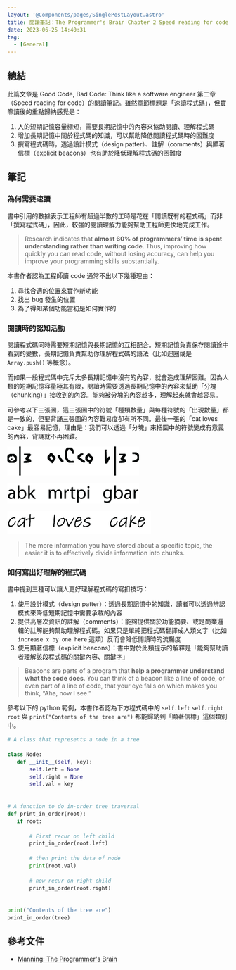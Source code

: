 ```yaml
---
layout: '@Components/pages/SinglePostLayout.astro'
title: 閱讀筆記：The Programmer's Brain Chapter 2 Speed reading for code
date: 2023-06-25 14:40:31
tag:
  - [General]
---
```


## 總結

此篇文章是 Good Code, Bad Code: Think like a software engineer 第二章（Speed reading for code）的閱讀筆記。雖然章節標題是「速讀程式碼」，但實際讀後的重點歸納感覺是：

1. 人的短期記憶容量極短，需要長期記憶中的內容來協助閱讀、理解程式碼
2. 增加長期記憶中關於程式碼的知識，可以幫助降低閱讀程式碼時的困難度
3. 撰寫程式碼時，透過設計模式（design patter）、註解（comments）與顯著信標（explicit beacons）也有助於降低理解程式碼的困難度

## 筆記

### 為何需要速讀

書中引用的數據表示工程師有超過半數的工時是花在「閱讀既有的程式碼」而非「撰寫程式碼」，因此，較強的閱讀理解力能夠幫助工程師更快地完成工作。

> Research indicates that **almost 60% of programmers’ time is spent understanding rather than writing code**. Thus, improving how quickly you can read code, without losing accuracy, can help you improve your programming skills substantially.

本書作者認為工程師讀 code 通常不出以下幾種理由：

1. 尋找合適的位置來實作新功能
2. 找出 bug 發生的位置
3. 為了得知某個功能當初是如何實作的

### 閱讀時的認知活動

閱讀程式碼同時需要短期記憶與長期記憶的互相配合。短期記憶負責保存閱讀途中看到的變數，長期記憶負責幫助你理解程式碼的語法（比如迴圈或是 `Array.push()` 等概念）。

而如果一段程式碼中充斥太多長期記憶中沒有的內容，就會造成理解困難。因為人類的短期記憶容量極其有限，閱讀時需要透過長期記憶中的內容來幫助「分塊（chunking）」接收到的內容。能夠被分塊的內容越多，理解起來就會越容易。

可參考以下三張圖，這三張圖中的符號「種類數量」與每種符號的「出現數量」都是一致的，但要背誦三張圖的內容難易度卻有所不同。最後一張的「cat loves cake」最容易記憶，理由是：我們可以透過「分塊」來把圖中的符號變成有意義的內容，背誦就不再困難。

![chunking 1](/2023/the-programmers-brain-ch2-speed-reading-for-code/CH02_F03_UN01_Hermans2.png)

![chunking 2](/2023/the-programmers-brain-ch2-speed-reading-for-code/CH02_F03_UN02_Hermans2.png)

![chunking 3](/2023/the-programmers-brain-ch2-speed-reading-for-code/CH02_F03_UN03_Hermans2.png)

> The more information you have stored about a specific topic, the easier it is to effectively divide information into chunks.

### 如何寫出好理解的程式碼

書中提到三種可以讓人更好理解程式碼的寫扣技巧：

1. 使用設計模式（design patter）：透過長期記憶中的知識，讀者可以透過辨認模式來降低短期記憶中需要承載的內容
2. 提供高層次資訊的註解（comments）：能夠提供關於功能摘要、或是商業邏輯的註解能夠幫助理解程式碼。如果只是單純把程式碼翻譯成人類文字（比如 `increase x by one here` 這類）反而會降低閱讀時的流暢度
3. 使用顯著信標（explicit beacons）：書中對於此類提示的解釋是「能夠幫助讀者理解該段程式碼的關鍵內容、關鍵字」

> Beacons are parts of a program that **help a programmer understand what the code does**. You can think of a beacon like a line of code, or even part of a line of code, that your eye falls on which makes you think, “Aha, now I see.”

參考以下的 python 範例，本書作者認為下方程式碼中的 `self.left` `self.right` `root` 與 `print("Contents of the tree are")` 都能歸納到「顯著信標」這個類別中。

```python
# A class that represents a node in a tree

class Node:
   def __init__(self, key):
       self.left = None
       self.right = None
       self.val = key


# A function to do in-order tree traversal
def print_in_order(root):
   if root:

       # First recur on left child
       print_in_order(root.left)

       # then print the data of node
       print(root.val)

       # now recur on right child
       print_in_order(root.right)


print("Contents of the tree are")
print_in_order(tree)
```

## 參考文件

- [Manning: The Programmer's Brain](https://www.manning.com/books/the-programmers-brain)
